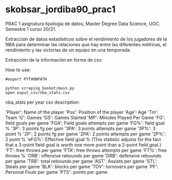 # skobsar_jordiba90_prac1
PRAC 1 asignatura tipología de datos, Master Degree Data Science, UOC. Semestre 1 curso 20/21.

Extracción de datos estadísticos sobre el rendimiento de los jugadores de la NBA para determinar las relaciones que hay entre las diferentes métricas, el rendimiento y las victorias de un equipo en una temporada. 


Extracción de la información en forma de csv:

How to use:
```
#export PYTHONPATH

python scraping_basket/main.py
open ouput_csv/nba_stats.csv
```

nba_stats per year csv description: 

'Player': Name of the player
'Pos': Position of the player
'Age': Age
'Tm': Team
'G': Games
'GS': Games Started
'MP': Minutes Played Per Game
'FG': field goals per game
'FGA': Field goals attempts per game
'FG%': field goal %
'3P': 3 points fg per gam
'3PA': 3 points attempts per game
'3P%': 3 point %
'2P': 2 points fg per game
'2PA': 2 points attempts per game
'2P%': 2 point %
'eFG%': Effective field goal % (This statistic adjusts for the fact that a 3-point field goal is worth one more point than a 2-point field goal.)
'FT': free throws per game
'FTA': free throws attempts per game
'FT%': free throws %
'ORB': offensive rebounds per game
'DRB': defensive rebounds per game
'TRB': total rebounds per game
'AST': Assists per game
'STL': Steals per game
'BLK': blocks per game
'TOV': turnovers per game
'PF': Personal Fouls per game
'PTS': points per game


